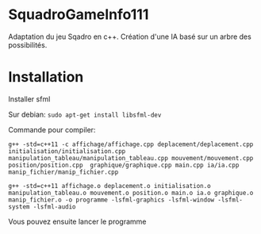 # SquadroGameInfo111

Adaptation du jeu Sqadro en c++.
Création d'une IA basé sur un arbre des possibilités.



# Installation

Installer sfml

Sur debian:
```sudo apt-get install libsfml-dev```

Commande pour compiler:

```g++ -std=c++11 -c affichage/affichage.cpp deplacement/deplacement.cpp initialisation/initialisation.cpp manipulation_tableau/manipulation_tableau.cpp mouvement/mouvement.cpp position/position.cpp  graphique/graphique.cpp main.cpp ia/ia.cpp manip_fichier/manip_fichier.cpp```


```g++ -std=c++11 affichage.o deplacement.o initialisation.o manipulation_tableau.o mouvement.o position.o main.o ia.o graphique.o manip_fichier.o -o programme -lsfml-graphics -lsfml-window -lsfml-system -lsfml-audio```

Vous pouvez ensuite lancer le programme
